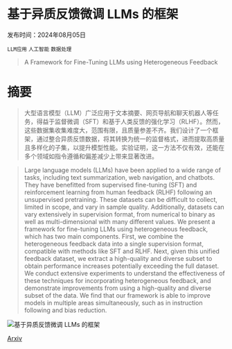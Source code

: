 # 基于异质反馈微调 LLMs 的框架

发布时间：2024年08月05日

`LLM应用` `人工智能` `数据处理`

> A Framework for Fine-Tuning LLMs using Heterogeneous Feedback

# 摘要

> 大型语言模型（LLM）广泛应用于文本摘要、网页导航和聊天机器人等任务，得益于监督微调（SFT）和基于人类反馈的强化学习（RLHF）。然而，这些数据集收集难度大，范围有限，且质量参差不齐。我们设计了一个框架，通过整合异质反馈数据，将其转换为统一的监督格式，进而提取高质量且多样化的子集，以提升模型性能。实验证明，这一方法不仅有效，还能在多个领域如指令遵循和偏差减少上带来显著改进。

> Large language models (LLMs) have been applied to a wide range of tasks, including text summarization, web navigation, and chatbots. They have benefitted from supervised fine-tuning (SFT) and reinforcement learning from human feedback (RLHF) following an unsupervised pretraining. These datasets can be difficult to collect, limited in scope, and vary in sample quality. Additionally, datasets can vary extensively in supervision format, from numerical to binary as well as multi-dimensional with many different values. We present a framework for fine-tuning LLMs using heterogeneous feedback, which has two main components. First, we combine the heterogeneous feedback data into a single supervision format, compatible with methods like SFT and RLHF. Next, given this unified feedback dataset, we extract a high-quality and diverse subset to obtain performance increases potentially exceeding the full dataset. We conduct extensive experiments to understand the effectiveness of these techniques for incorporating heterogeneous feedback, and demonstrate improvements from using a high-quality and diverse subset of the data. We find that our framework is able to improve models in multiple areas simultaneously, such as in instruction following and bias reduction.

![基于异质反馈微调 LLMs 的框架](../../..//opt/data/Projects/HuggingArxiv/paper_images/2408.02861/Framework.png)

[Arxiv](https://arxiv.org/abs/2408.02861)